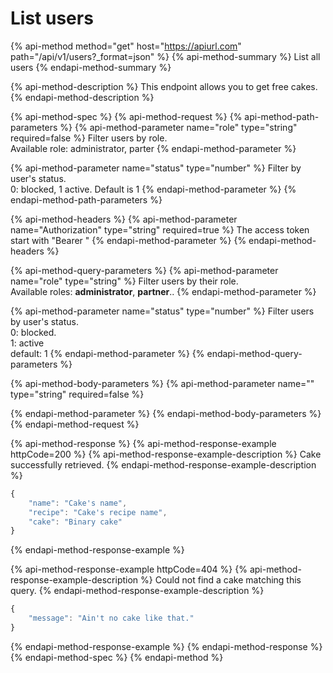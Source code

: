 # List users

{% api-method method="get" host="https://apiurl.com" path="/api/v1/users?\_format=json" %}
{% api-method-summary %}
List all users
{% endapi-method-summary %}

{% api-method-description %}
This endpoint allows you to get free cakes.
{% endapi-method-description %}

{% api-method-spec %}
{% api-method-request %}
{% api-method-path-parameters %}
{% api-method-parameter name="role" type="string" required=false %}
Filter users by role.  
Available role: administrator, parter
{% endapi-method-parameter %}

{% api-method-parameter name="status" type="number" %}
Filter by user's status.  
0: blocked, 1 active. Default is 1
{% endapi-method-parameter %}
{% endapi-method-path-parameters %}

{% api-method-headers %}
{% api-method-parameter name="Authorization" type="string" required=true %}
The access token start with "Bearer "
{% endapi-method-parameter %}
{% endapi-method-headers %}

{% api-method-query-parameters %}
{% api-method-parameter name="role" type="string" %}
Filter users by their role.  
Available roles: **administrator**, **partner**..
{% endapi-method-parameter %}

{% api-method-parameter name="status" type="number" %}
Filter users by user's status.  
0: blocked.  
1: active  
default: 1
{% endapi-method-parameter %}
{% endapi-method-query-parameters %}

{% api-method-body-parameters %}
{% api-method-parameter name="" type="string" required=false %}

{% endapi-method-parameter %}
{% endapi-method-body-parameters %}
{% endapi-method-request %}

{% api-method-response %}
{% api-method-response-example httpCode=200 %}
{% api-method-response-example-description %}
Cake successfully retrieved.
{% endapi-method-response-example-description %}

```javascript
{
    "name": "Cake's name",
    "recipe": "Cake's recipe name",
    "cake": "Binary cake"
}
```
{% endapi-method-response-example %}

{% api-method-response-example httpCode=404 %}
{% api-method-response-example-description %}
Could not find a cake matching this query.
{% endapi-method-response-example-description %}

```javascript
{
    "message": "Ain't no cake like that."
}
```
{% endapi-method-response-example %}
{% endapi-method-response %}
{% endapi-method-spec %}
{% endapi-method %}



